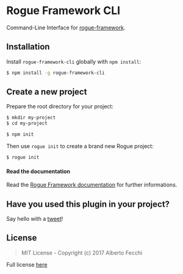 # Rogue Framework CLI

Command-Line Interface for [rogue-framework](https://www.npmjs.com/package/rogue-framework).

## Installation
Install `rogue-framework-cli` globally with `npm install`:
```bash
$ npm install -g rogue-framework-cli
```

## Create a new project
Prepare the root directory for your project:
```bash
$ mkdir my-project
$ cd my-project

$ npm init
```
Then use `rogue init` to create a brand new Rogue project:

```bash
$ rogue init
```

#### Read the documentation
Read the [Rogue Framework documentation](https://www.npmjs.com/package/rogue-framework) for further informations.

## Have you used this plugin in your project?

Say hello with a [tweet](https://twitter.com/luckysevenrox)!

## License

> MIT License - Copyright (c) 2017 Alberto Fecchi

Full license [here](LICENSE)